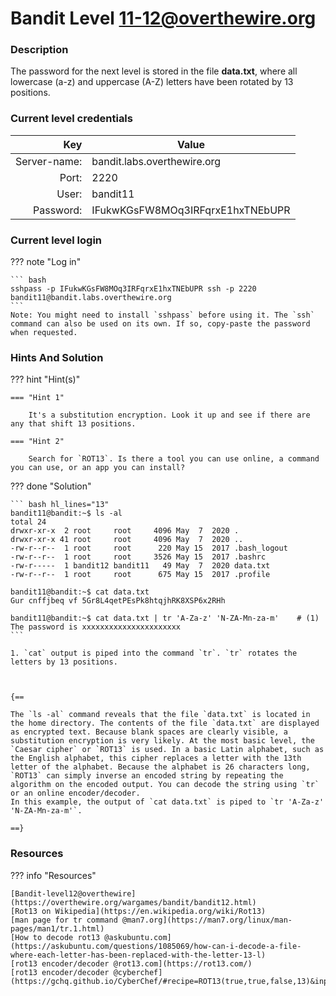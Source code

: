 # Bandit Level 11-12@overthewire.org

### Description
The password for the next level is stored in the file **data.txt**, where all lowercase (a-z) and uppercase (A-Z) letters have been rotated by 13 positions.

### Current level credentials
Key                        | Value
-------------------------: |----------------------------------------
Server-name:               | bandit.labs.overthewire.org
Port:                      | 2220
User:                      | bandit11
Password:                  | IFukwKGsFW8MOq3IRFqrxE1hxTNEbUPR


### Current level login
??? note "Log in"

    ``` bash
    sshpass -p IFukwKGsFW8MOq3IRFqrxE1hxTNEbUPR ssh -p 2220 bandit11@bandit.labs.overthewire.org
    ```
    Note: You might need to install `sshpass` before using it. The `ssh` command can also be used on its own. If so, copy-paste the password when requested. 

### Hints And Solution


??? hint "Hint(s)"

    === "Hint 1"

        It's a substitution encryption. Look it up and see if there are any that shift 13 positions. 

    === "Hint 2"

        Search for `ROT13`. Is there a tool you can use online, a command you can use, or an app you can install? 




??? done "Solution"

    ``` bash hl_lines="13"
    bandit11@bandit:~$ ls -al  
    total 24  
    drwxr-xr-x  2 root     root     4096 May  7  2020 .  
    drwxr-xr-x 41 root     root     4096 May  7  2020 ..  
    -rw-r--r--  1 root     root      220 May 15  2017 .bash_logout  
    -rw-r--r--  1 root     root     3526 May 15  2017 .bashrc  
    -rw-r-----  1 bandit12 bandit11   49 May  7  2020 data.txt  
    -rw-r--r--  1 root     root      675 May 15  2017 .profile  

    bandit11@bandit:~$ cat data.txt    
    Gur cnffjbeq vf 5Gr8L4qetPEsPk8htqjhRK8XSP6x2RHh  

    bandit11@bandit:~$ cat data.txt | tr 'A-Za-z' 'N-ZA-Mn-za-m'    # (1)
    The password is xxxxxxxxxxxxxxxxxxxxxx
    ```
    
    1. `cat` output is piped into the command `tr`. `tr` rotates the letters by 13 positions. 



    {==
    
    The `ls -al` command reveals that the file `data.txt` is located in the home directory. The contents of the file `data.txt` are displayed as encrypted text. Because blank spaces are clearly visible, a substitution encryption is very likely. At the most basic level, the `Caesar cipher` or `ROT13` is used. In a basic Latin alphabet, such as the English alphabet, this cipher replaces a letter with the 13th letter of the alphabet. Because the alphabet is 26 characters long, `ROT13` can simply inverse an encoded string by repeating the algorithm on the encoded output. You can decode the string using `tr` or an online encoder/decoder. 
    In this example, the output of `cat data.txt` is piped to `tr 'A-Za-z' 'N-ZA-Mn-za-m'`. 

    ==}




### Resources

??? info "Resources"

    [Bandit-level12@overthewire](https://overthewire.org/wargames/bandit/bandit12.html)     
    [Rot13 on Wikipedia](https://en.wikipedia.org/wiki/Rot13)       
    [man page for tr command @man7.org](https://man7.org/linux/man-pages/man1/tr.1.html)        
    [How to decode rot13 @askubuntu.com](https://askubuntu.com/questions/1085069/how-can-i-decode-a-file-where-each-letter-has-been-replaced-with-the-letter-13-l)      
    [rot13 encoder/decoder @rot13.com](https://rot13.com/)      
    [rot13 encoder/decoder @cyberchef](https://gchq.github.io/CyberChef/#recipe=ROT13(true,true,false,13)&input=R3VyIGNuZmZqYmVxIHZm)       


  









    




 
